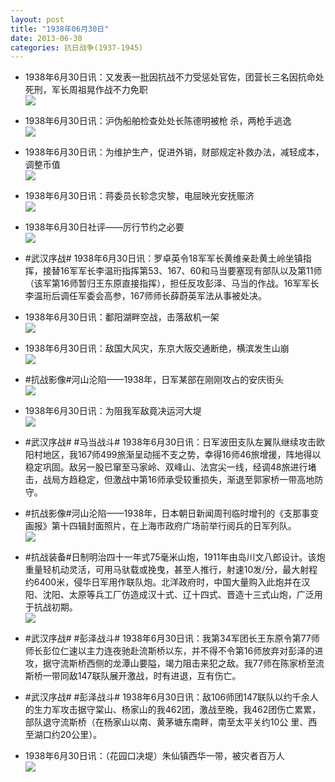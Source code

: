 ```yaml
---
layout: post
title: "1938年06月30日"
date: 2013-06-30
categories: 抗日战争(1937-1945)
---
```


<meta name="referrer" content="no-referrer" />

- 1938年6月30日讯：又发表一批因抗战不力受惩处官佐，团营长三名因抗命处死刑，军长周祖晃作战不力免职 <br/><img src="https://ww2.sinaimg.cn/large/aca367d8jw1e66iyra24mj20d109z75p.jpg" />

- 1938年6月30日讯：沪伪船舶检查处处长陈德明被枪 杀，两枪手逃逸 <br/><img src="https://ww1.sinaimg.cn/large/aca367d8jw1e66h8c2rorj208j0aa0ti.jpg" />

- 1938年6月30日讯：为维护生产，促进外销，财部规定补救办法，减轻成本，调整币值 <br/><img src="https://ww4.sinaimg.cn/large/aca367d8jw1e66fhxzd9pj20c11dgteu.jpg" />

- 1938年6月30日讯：蒋委员长轸念灾黎，电屈映光安抚赈济 <br/><img src="https://ww1.sinaimg.cn/large/aca367d8jw1e66drj74i2j20c10nhwgv.jpg" />

- 1938年6月30日社评——厉行节约之必要 <br/><img src="https://ww4.sinaimg.cn/large/aca367d8jw1e66c13nua4j20c10m4tc2.jpg" />

- #武汉序战# 1938年6月30日讯：罗卓英令18军军长黄维亲赴黄土岭坐镇指挥，接替16军军长李温珩指挥第53、167、60和马当要塞现有部队以及第11师（该军第16师暂归王东原直接指挥），担任反攻彭泽、马当的作战。16军军长李温珩后调任军委会高参，167师师长薛蔚英军法从事被处决。 

- 1938年6月30日讯：鄱阳湖畔空战，击落敌机一架 <br/><img src="https://ww2.sinaimg.cn/large/aca367d8jw1e66aaq83zoj20c10l9mzn.jpg" />

- 1938年6月30日讯：敌国大风灾，东京大阪交通断绝，横滨发生山崩 <br/><img src="https://ww3.sinaimg.cn/large/aca367d8jw1e668kf39xxj20b309xgms.jpg" />

- #抗战影像#河山沦陷——1938年，日军某部在刚刚攻占的安庆街头 <br/><img src="https://ww3.sinaimg.cn/large/aca367d8jw1e66692t9taj20jf0f5mz0.jpg" />

- 1938年6月30日讯：为阻我军敌竟决运河大堤 <br/><img src="https://ww2.sinaimg.cn/large/aca367d8jw1e663cz1upuj208x0kw40m.jpg" />

- #武汉序战# #马当战斗# 1938年6月30日讯：日军波田支队左翼队继续攻击欧阳村地区，我167师499旅渐呈动摇不支之势，幸得16师46旅增援，阵地得以稳定巩固。敌另一股已窜至马家岭、双峰山、法宫尖一线，经调48旅进行堵击，战局方趋稳定，但激战中第16师承受较重损失，渐退至郭家桥一带高地防守。  

- #抗战影像#河山沦陷——1938年，日本朝日新闻周刊临时增刊的《支那事变画报》第十四辑封面照片，在上海市政府广场前举行阅兵的日军列队。 <br/><img src="https://ww4.sinaimg.cn/large/aca367d8jw1e65zbwrg5sj20g20nxacl.jpg" />

- #抗战装备#日制明治四十一年式75毫米山炮，1911年由岛川文八郎设计。该炮重量轻机动灵活，可用马驮载或挽曳，甚至人推行，射速10发/分，最大射程约6400米，侵华日军用作联队炮。北洋政府时，中国大量购入此炮并在汉阳、沈阳、太原等兵工厂仿造成汉十式、辽十四式、晋造十三式山炮，广泛用于抗战初期。 <br/><img src="https://ww2.sinaimg.cn/large/aca367d8jw1e65xngmqpej20c10wtwgn.jpg" />

- #武汉序战# #彭泽战斗# 1938年6月30日讯：我第34军团长王东原令第77师师长彭位仁速以主力连夜驰赴流斯桥以东，并不得不令第16师放弃对彭泽的进攻，据守流斯桥西侧的龙潭山要隘，竭力阻击来犯之敌。我77师在陈家桥至流斯桥一带同敌147联队展开激战，时有进退，互有伤亡。 

- #武汉序战# #彭泽战斗# 1938年6月30日讯：敌106师团147联队以约千余人的生力军攻击据守棠山、杨家山的我462团，激战至晚，我462团伤亡累累，部队退守流斯桥（在杨家山以南、黄茅塘东南畔，南至太平关约10公 里、西至湖口约20公里）。 

- 1938年6月30日讯：（花园口决堤）朱仙镇西华一带，被灾者百万人 <br/><img src="https://ww1.sinaimg.cn/large/aca367d8jw1e65sycnwl8j20c11c0tda.jpg" />

